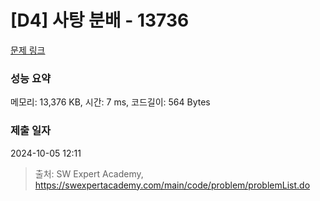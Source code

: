 # [D4] 사탕 분배 - 13736 

[문제 링크](https://swexpertacademy.com/main/code/problem/problemDetail.do?contestProbId=AX8BB5d6T7gDFARO) 

### 성능 요약

메모리: 13,376 KB, 시간: 7 ms, 코드길이: 564 Bytes

### 제출 일자

2024-10-05 12:11



> 출처: SW Expert Academy, https://swexpertacademy.com/main/code/problem/problemList.do